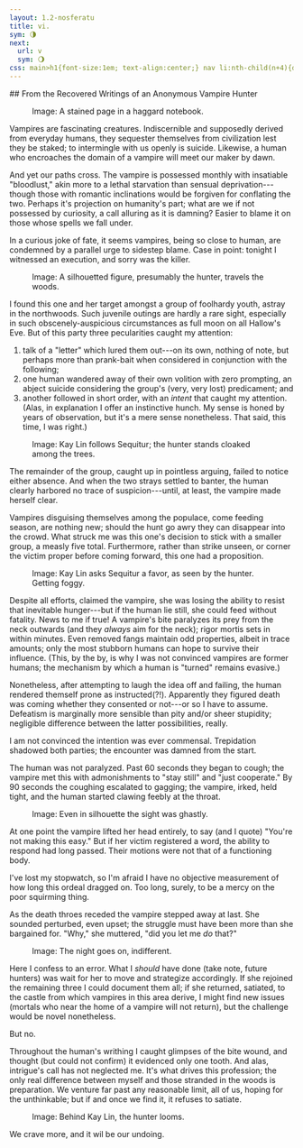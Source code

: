 ```yaml
---
layout: 1.2-nosferatu
title: vi.
sym: 🌗︎
next:
  url: v
  sym: 🌖︎
css: main>h1{font-size:1em; text-align:center;} nav li:nth-child(n+4){display:none;} header h2{color:#404040;} nav li:nth-child(3){color:#808080;} main h2{font-style:italic; font-weight:normal; font-size:1.5em; text-transform:lowercase; text-align:right;} main ol{margin-bottom:1.5em;} @media only screen and (min-width:425px){h2 span{display:inline-block;}} figure:first-of-type figcaption{max-width:400px;} figcaption{text-align:center;} .block{max-width:400px;}
---
```

<div class="book" markdown="1">
## <span>From the Recovered Writings of</span> <span>an Anonymous Vampire Hunter</span>
<figure><img src="{%include url.html%}/assets/img/au/6-1.png" alt=""/>
<figcaption><span class="x">Image: </span>A stained page in a haggard notebook.</figcaption></figure>

Vampires are fascinating creatures. Indiscernible and supposedly derived from everyday humans, they sequester themselves from civilization lest they be staked; to intermingle with us openly is suicide. Likewise, a human who encroaches the domain of a vampire will meet our maker by dawn.

And yet our paths cross. The vampire is possessed monthly with insatiable "bloodlust," akin more to a lethal starvation than sensual deprivation---though those with romantic inclinations would be forgiven for conflating the two. Perhaps it's projection on humanity's part; what are we if not possessed by curiosity, a call alluring as it is damning? Easier to blame it on those whose spells we fall under.

In a curious joke of fate, it seems vampires, being so close to human, are condemned by a parallel urge to sidestep blame. Case in point: tonight I witnessed an execution, and sorry was the killer.

<figure><img src="{%include url.html%}/assets/img/au/6-2.png" alt=""/>
<figcaption><span class="x">Image: </span>A silhouetted figure, presumably the hunter, travels the woods.</figcaption></figure>

I found this one and her target amongst a group of foolhardy youth, astray in the northwoods. Such juvenile outings are hardly a rare sight, especially in such obscenely-auspicious circumstances as full moon on all Hallow's Eve. But of this party three pecularities caught my attention:

1. talk of a "letter" which lured them out---on its own, nothing of note, but perhaps more than prank-bait when considered in conjunction with the following;
1. one human wandered away of their own volition with zero prompting, an abject suicide considering the group's (very, very lost) predicament; and
1. another followed in short order, with an *intent* that caught my attention. (Alas, in explanation I offer an instinctive hunch. My sense is honed by years of observation, but it's a mere sense nonetheless. That said, this time, I was right.)

<figure><img src="{%include url.html%}/assets/img/au/6-3.png" alt=""/>
<figcaption><span class="x">Image: </span>Kay Lin follows Sequitur; the hunter stands cloaked among the trees.</figcaption></figure>

The remainder of the group, caught up in pointless arguing, failed to notice either absence. And when the two strays settled to banter, the human clearly harbored no trace of suspicion---until, at least, the vampire made herself clear.

Vampires disguising themselves among the populace, come feeding season, are nothing new; should the hunt go awry they can disappear into the crowd. What struck me was this one's decision to stick with a smaller group, a measly five total. Furthermore, rather than strike unseen, or corner the victim proper before coming forward, this one had a proposition.

<figure><img src="{%include url.html%}/assets/img/au/6-4.png" alt=""/>
<figcaption><span class="x">Image: </span>Kay Lin asks Sequitur a favor, as seen by the hunter. Getting foggy.</figcaption></figure>

Despite all efforts, claimed the vampire, she was losing the ability to resist that inevitable hunger---but if the human lie still, she could feed without fatality. News to me if true! A vampire's bite paralyzes its prey from the neck outwards (and they *always* aim for the neck); rigor mortis sets in within minutes. Even removed fangs maintain odd properties, albeit in trace amounts; only the most stubborn humans can hope to survive their influence. (This, by the by, is why I was not convinced vampires are former humans; the mechanism by which a human is "turned" remains evasive.)

Nonetheless, after attempting to laugh the idea off and failing, the human rendered themself prone as instructed(?!). Apparently they figured death was coming whether they consented or not---or so I have to assume. Defeatism is marginally more sensible than pity and/or sheer stupidity; negligible difference between the latter possibilities, really.

I am not convinced the intention was ever commensal. Trepidation shadowed both parties; the encounter was damned from the start.

The human was not paralyzed. Past 60 seconds they began to cough; the vampire met this with admonishments to "stay still" and "just cooperate." By 90 seconds the coughing escalated to gagging; the vampire, irked, held tight, and the human started clawing feebly at the throat.

<figure><img src="{%include url.html%}/assets/img/au/6-5.png" alt=""/>
<figcaption><span class="x">Image: </span>Even in silhouette the sight was ghastly.</figcaption></figure>

At one point the vampire lifted her head entirely, to say (and I quote) "You're not making this easy." But if her victim registered a word, the ability to respond had long passed. Their motions were not that of a functioning body.

I've lost my stopwatch, so I'm afraid I have no objective measurement of how long this ordeal dragged on. Too long, surely, to be a mercy on the poor squirming thing.

As the death throes receded the vampire stepped away at last. She sounded perturbed, even upset; the struggle must have been more than she bargained for. "Why," she muttered, "did you let me *do* that?"

<figure><img src="https://via.placeholder.com/600x150.png" alt=""/>
<figcaption><span class="x">Image: </span>The night goes on, indifferent.</figcaption></figure>

Here I confess to an error. What I *should* have done (take note, future hunters) was wait for her to move and strategize accordingly. If she rejoined the remaining three I could document them all; if she returned, satiated, to the castle from which vampires in this area derive, I might find new issues (mortals who near the home of a vampire will not return), but the challenge would be novel nonetheless.

But no.

Throughout the human's writhing I caught glimpses of the bite wound, and thought (but could not confirm) it evidenced only one tooth. And alas, intrigue's call has not neglected me. It's what drives this profession; the only real difference between myself and those stranded in the woods is preparation. We venture far past any reasonable limit, all of us, hoping for the unthinkable; but if and once we find it, it refuses to satiate.

<figure><img src="https://via.placeholder.com/400x300.png" alt=""/>
<figcaption><span class="x">Image: </span>Behind Kay Lin, the hunter looms.</figcaption></figure>

We crave more, and it wil be our undoing.
</div>